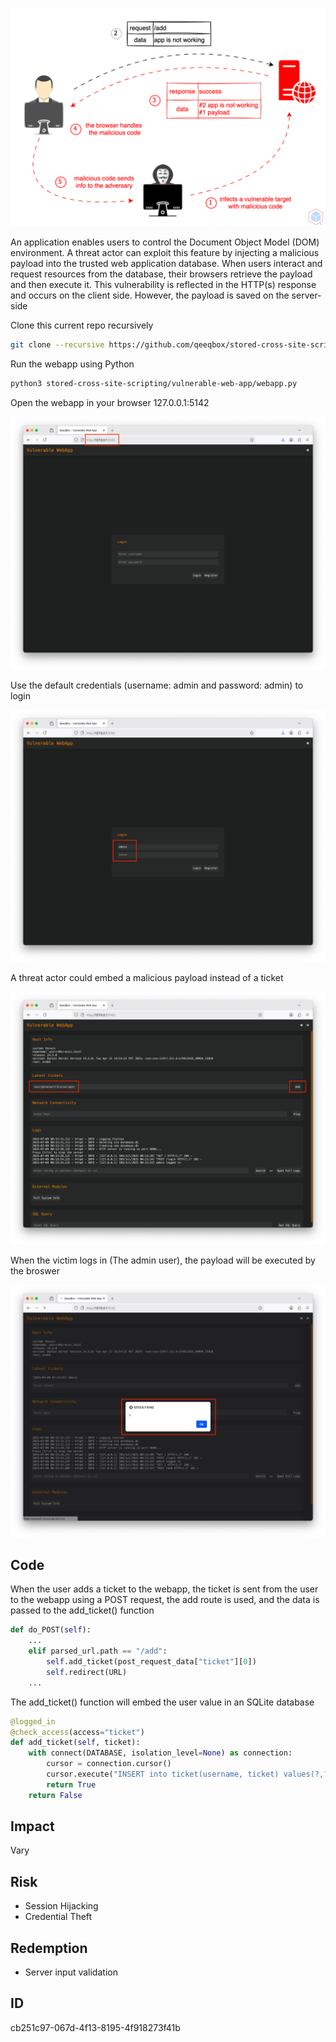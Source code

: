 <p align="center"> <img src="https://raw.githubusercontent.com/qeeqbox/stored-cross-site-scripting/main/content/stored-cross-site-scripting.svg"></p>

An application enables users to control the Document Object Model (DOM) environment. A threat actor can exploit this feature by injecting a malicious payload into the trusted web application database. When users interact and request resources from the database, their browsers retrieve the payload and then execute it. This vulnerability is reflected in the HTTP(s) response and occurs on the client side. However, the payload is saved on the server-side

Clone this current repo recursively
```sh
git clone --recursive https://github.com/qeeqbox/stored-cross-site-scripting
```
Run the webapp using Python
```sh
python3 stored-cross-site-scripting/vulnerable-web-app/webapp.py
```
Open the webapp in your browser 127.0.0.1:5142
<p align="center"> <img src="https://raw.githubusercontent.com/qeeqbox/stored-cross-site-scripting/main/content/1.png"></p>
Use the default credentials (username: admin and password: admin) to login
<p align="center"> <img src="https://raw.githubusercontent.com/qeeqbox/stored-cross-site-scripting/main/content/2.png"></p>
A threat actor could embed a malicious payload instead of a ticket
<p align="center"> <img src="https://raw.githubusercontent.com/qeeqbox/stored-cross-site-scripting/main/content/3.png"></p>
When the victim logs in (The admin user), the payload will be executed by the broswer 
<p align="center"> <img src="https://raw.githubusercontent.com/qeeqbox/stored-cross-site-scripting/main/content/4.png"></p>

## Code
When the user adds a ticket to the webapp, the ticket is sent from the user to the webapp using a POST request, the add route is used, and the data is passed to the add_ticket() function
```py
def do_POST(self):
    ...
    elif parsed_url.path == "/add":
        self.add_ticket(post_request_data["ticket"][0])
        self.redirect(URL)
    ...
```
The add_ticket() function will embed the user value in an SQLite database
```py
@logged_in
@check_access(access="ticket")
def add_ticket(self, ticket):
    with connect(DATABASE, isolation_level=None) as connection:
        cursor = connection.cursor()
        cursor.execute("INSERT into ticket(username, ticket) values(?,?)", (self.session["username"], ticket))
        return True
    return False
```
 
## Impact
Vary

## Risk
- Session Hijacking
- Credential Theft

## Redemption
- Server input validation

## ID
cb251c97-067d-4f13-8195-4f918273f41b
